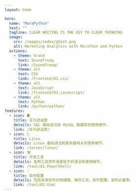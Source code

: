 ```yaml
---
layout: home

hero:
  name: "MaraPython"
  text: ""
  tagline: CLEAR WRITING IS THE KEY TO CLEAR THINKING
  image:
    src: /images/index/ghost.png
    alt: Marketing Analytics with Marathon and Python
  actions:
    - theme: brand
      text: Soundfreaq
      link: /Soundfreaq/
    - theme: alt
      text: CSS
      link: /frontend/02.css/
    - theme: alt
      text: JavaScript
      link: /frontend/03.javascript/
    - theme: alt
      text: Python
      link: /python/python/
features:
  - icon: 🛢️
    title: 亚马逊运营
    details: SQL 基础语法和 MySQL 数据库的使用细节。
    link: /亚马逊运营/
  - icon: 💨
    title: Linux
    details: Linux 基础语法和服务器相关的使用细节。
    link: /server/linux/
  - icon: 🛠️
    title: 开发工具
    details: 各种工具软件或者轮子的语法和使用细节。
    link: /tool/01.PowerShell/
  - icon: 💡
    title: 软件配置
    details: 包括各类软件的快捷键、插件汇总、软件配置、装机必备等。
    link: /tool/02.Vim/
---
```

